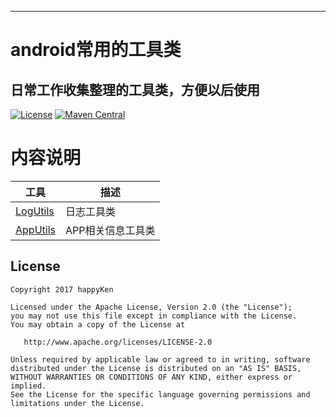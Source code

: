 
-------------
# android常用的工具类

## 日常工作收集整理的工具类，方便以后使用
[![License](https://img.shields.io/badge/license-Apache%202-green.svg)](https://www.apache.org/licenses/LICENSE-2.0)
[![Maven Central](https://img.shields.io/bintray/v/gcssloop/maven/sutil.svg)](https://bintray.com/gcssloop/maven/sutil/view)


# 内容说明
 工具 | 描述
 ---  | ---
 [LogUtils](https://github.com/l123456789jy/Lazy/blob/master/lazylibrary/src/main/java/com/github/lazylibrary/util/AnimationUtils.java)| 日志工具类
 [AppUtils](https://github.com/l123456789jy/Lazy/blob/master/lazylibrary/src/main/java/com/github/lazylibrary/util/AppUtils.java)| APP相关信息工具类
 



## License

    Copyright 2017 happyKen 
    
    Licensed under the Apache License, Version 2.0 (the "License");
    you may not use this file except in compliance with the License.
    You may obtain a copy of the License at

       http://www.apache.org/licenses/LICENSE-2.0

    Unless required by applicable law or agreed to in writing, software
    distributed under the License is distributed on an "AS IS" BASIS,
    WITHOUT WARRANTIES OR CONDITIONS OF ANY KIND, either express or implied.
    See the License for the specific language governing permissions and
    limitations under the License.

